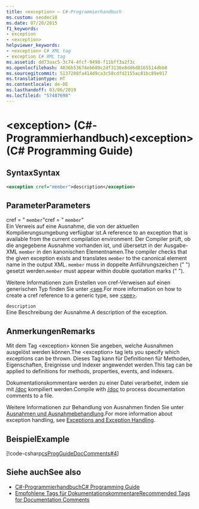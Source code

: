 ```yaml
---
title: <exception> – C#-Programmierhandbuch
ms.custom: seodec18
ms.date: 07/20/2015
f1_keywords:
- exception
- <exception>
helpviewer_keywords:
- <exception> C# XML tag
- exception C# XML tag
ms.assetid: dd73aac5-3c74-4fcf-9498-f11bff3a2f3c
ms.openlocfilehash: 4036b53674eb680c2df3136e8dd6d8165514dbb8
ms.sourcegitcommit: 5137208fa414d9ca3c58cdfd2155ac81bc89e917
ms.translationtype: HT
ms.contentlocale: de-DE
ms.lasthandoff: 03/06/2019
ms.locfileid: "57487698"
---
```

# <a name="exception-c-programming-guide"></a><span data-ttu-id="9a3c6-102">\<exception> (C#-Programmierhandbuch)</span><span class="sxs-lookup"><span data-stu-id="9a3c6-102">\<exception> (C# Programming Guide)</span></span>
## <a name="syntax"></a><span data-ttu-id="9a3c6-103">Syntax</span><span class="sxs-lookup"><span data-stu-id="9a3c6-103">Syntax</span></span>  
  
```xml  
<exception cref="member">description</exception>  
```  
  
## <a name="parameters"></a><span data-ttu-id="9a3c6-104">Parameter</span><span class="sxs-lookup"><span data-stu-id="9a3c6-104">Parameters</span></span>  
 <span data-ttu-id="9a3c6-105">cref = " `member`"</span><span class="sxs-lookup"><span data-stu-id="9a3c6-105">cref = " `member`"</span></span>  
 <span data-ttu-id="9a3c6-106">Ein Verweis auf eine Ausnahme, die von der aktuellen Kompilierungsumgebung verfügbar ist.</span><span class="sxs-lookup"><span data-stu-id="9a3c6-106">A reference to an exception that is available from the current compilation environment.</span></span> <span data-ttu-id="9a3c6-107">Der Compiler prüft, ob die angegebene Ausnahme vorhanden ist, und übersetzt in der Ausgabe-XML `member` in den kanonischen Elementnamen.</span><span class="sxs-lookup"><span data-stu-id="9a3c6-107">The compiler checks that the given exception exists and translates `member` to the canonical element name in the output XML.</span></span> <span data-ttu-id="9a3c6-108">`member` muss in doppelte Anführungszeichen (" ") gesetzt werden.</span><span class="sxs-lookup"><span data-stu-id="9a3c6-108">`member` must appear within double quotation marks (" ").</span></span>  
  
 <span data-ttu-id="9a3c6-109">Weitere Informationen zum Erstellen von cref-Verweisen auf einen generischen Typ finden Sie unter [\<see](../../../csharp/programming-guide/xmldoc/see.md).</span><span class="sxs-lookup"><span data-stu-id="9a3c6-109">For more information on how to create a cref reference to a generic type, see [\<see>](../../../csharp/programming-guide/xmldoc/see.md).</span></span>  
  
 `description`  
 <span data-ttu-id="9a3c6-110">Eine Beschreibung der Ausnahme.</span><span class="sxs-lookup"><span data-stu-id="9a3c6-110">A description of the exception.</span></span>  
  
## <a name="remarks"></a><span data-ttu-id="9a3c6-111">Anmerkungen</span><span class="sxs-lookup"><span data-stu-id="9a3c6-111">Remarks</span></span>  
 <span data-ttu-id="9a3c6-112">Mit dem Tag \<exception> können Sie angeben, welche Ausnahmen ausgelöst werden können.</span><span class="sxs-lookup"><span data-stu-id="9a3c6-112">The \<exception> tag lets you specify which exceptions can be thrown.</span></span> <span data-ttu-id="9a3c6-113">Dieses Tag kann für Definitionen für Methoden, Eigenschaften, Ereignisse und Indexer angewendet werden.</span><span class="sxs-lookup"><span data-stu-id="9a3c6-113">This tag can be applied to definitions for methods, properties, events, and indexers.</span></span>  
  
 <span data-ttu-id="9a3c6-114">Dokumentationskommentare werden zu einer Datei verarbeitet, indem sie mit [/doc](../../../csharp/language-reference/compiler-options/doc-compiler-option.md) kompiliert werden.</span><span class="sxs-lookup"><span data-stu-id="9a3c6-114">Compile with [/doc](../../../csharp/language-reference/compiler-options/doc-compiler-option.md) to process documentation comments to a file.</span></span>  
  
 <span data-ttu-id="9a3c6-115">Weitere Informationen zur Behandlung von Ausnahmen finden Sie unter [Ausnahmen und Ausnahmebehandlung](../../../csharp/programming-guide/exceptions/index.md).</span><span class="sxs-lookup"><span data-stu-id="9a3c6-115">For more information about exception handling, see [Exceptions and Exception Handling](../../../csharp/programming-guide/exceptions/index.md).</span></span>  
  
## <a name="example"></a><span data-ttu-id="9a3c6-116">Beispiel</span><span class="sxs-lookup"><span data-stu-id="9a3c6-116">Example</span></span>  
 [!code-csharp[csProgGuideDocComments#4](~/samples/snippets/csharp/VS_Snippets_VBCSharp/csProgGuideDocComments/CS/DocComments.cs#4)]  
  
## <a name="see-also"></a><span data-ttu-id="9a3c6-117">Siehe auch</span><span class="sxs-lookup"><span data-stu-id="9a3c6-117">See also</span></span>

- [<span data-ttu-id="9a3c6-118">C#-Programmierhandbuch</span><span class="sxs-lookup"><span data-stu-id="9a3c6-118">C# Programming Guide</span></span>](../../../csharp/programming-guide/index.md)
- [<span data-ttu-id="9a3c6-119">Empfohlene Tags für Dokumentationskommentare</span><span class="sxs-lookup"><span data-stu-id="9a3c6-119">Recommended Tags for Documentation Comments</span></span>](../../../csharp/programming-guide/xmldoc/recommended-tags-for-documentation-comments.md)
